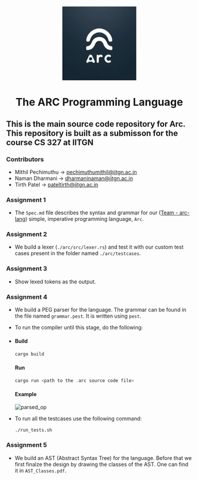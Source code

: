 <p align="center">
    <img src="image.png" alt="arc-logo" width="200"/>
</p>
<h1 align="center">The ARC Programming Language</h1>

## This is the main source code repository for Arc. This repository is built as a submisson for the course CS 327 at IITGN  

### Contributors

- Mithil Pechimuthu -> <pechimuthumithil@iitgn.ac.in>
- Naman Dharmani -> <dharmaninaman@iitgn.ac.in>
- Tirth Patel -> <pateltirth@iitgn.ac.in>  

### Assignment 1

- The `Spec.md` file describes the syntax and grammar for our ([Team - arc-lang](https://github.com/IITGN-CS327-2024/our-own-compiler-arc-lang)) simple, imperative programming language, `Arc`.

### Assignment 2  

- We build a lexer (`./arc/src/lexer.rs`) and test it with our custom test cases present in the folder named `./arc/testcases`.

### Assignment 3

- Show lexed tokens as the output.

### Assignment 4

- We build a PEG parser for the language. The grammar can be found in the file named `grammar.pest`. It is written using `pest`.
- To run the compiler until this stage, do the following:
- #### Build
  ```rs
  cargo build
  ```
  #### Run
  ```rs
  cargo run <path to the .arc source code file>
  ```
  #### Example
  ![parsed_op](https://github.com/IITGN-CS327-2024/our-own-compiler-arc-lang/assets/119656326/07e2a7d6-6ed8-4b2e-a2e8-6d13d7cc7a6f)

- To run all the testcases use the following command:
  ```shell
  ./run_tests.sh
  ```

### Assignment 5

- We build an AST (Abstract Syntax Tree) for the language. Before that we first finalze the design by drawing the classes of the AST. One can find it in `AST_Classes.pdf`.  
